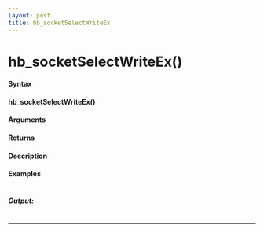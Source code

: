 ```yaml
---
layout: post
title: hb_socketSelectWriteEx
---
```


# hb_socketSelectWriteEx()


#### Syntax

#### hb_socketSelectWriteEx()

#### Arguments

#### Returns

#### Description

#### Examples

```

```

##### Output:

```

```

---